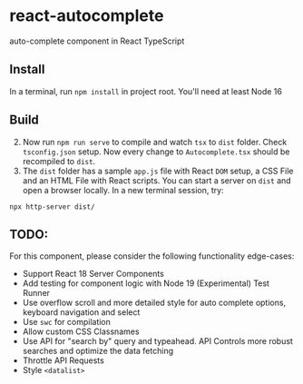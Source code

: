 # react-autocomplete

auto-complete component in React TypeScript

## Install

In a terminal, run `npm install` in project root. You'll need at least Node 16

## Build

2. Now run `npm run serve` to compile and watch `tsx` to `dist` folder. Check `tsconfig.json` setup. Now every change to `Autocomplete.tsx` should be recompiled to `dist`.
3. The `dist` folder has a sample `app.js` file with React `DOM` setup, a CSS File and an HTML File with React scripts. You can start a server on `dist` and open a browser locally. In a new terminal session, try:

```
npx http-server dist/
```

## TODO:

For this component, please consider the following functionality edge-cases:

- Support React 18 Server Components
- Add testing for component logic with Node 19 (Experimental) Test Runner
- Use overflow scroll and more detailed style for auto complete options, keyboard navigation and select
- Use `swc` for compilation
- Allow custom CSS Classnames
- Use API for "search by" query and typeahead. API Controls more robust searches and optimize the data fetching
- Throttle API Requests
- Style `<datalist>`
